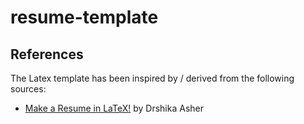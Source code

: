 # resume-template

## References

The Latex template has been inspired by / derived from the following sources:

- [Make a Resume in LaTeX!](https://www.drshika.com/2022/04/15/LaTeX-Resumes) by Drshika Asher
